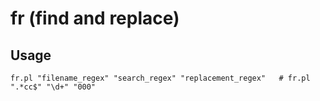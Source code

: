 
# fr (find and replace)


## Usage

```shell
fr.pl "filename_regex" "search_regex" "replacement_regex"   # fr.pl ".*cc$" "\d+" "000"
```

